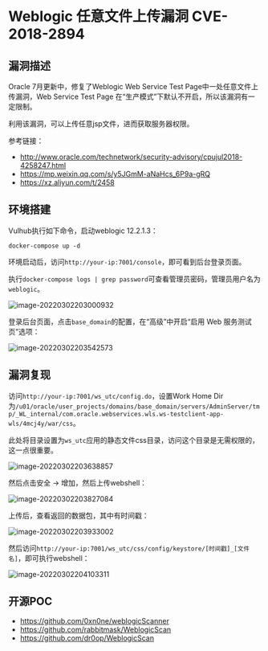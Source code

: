 # Weblogic 任意文件上传漏洞 CVE-2018-2894

## 漏洞描述

Oracle 7月更新中，修复了Weblogic Web Service Test Page中一处任意文件上传漏洞，Web Service Test Page 在“生产模式”下默认不开启，所以该漏洞有一定限制。

利用该漏洞，可以上传任意jsp文件，进而获取服务器权限。

参考链接：

- http://www.oracle.com/technetwork/security-advisory/cpujul2018-4258247.html
- https://mp.weixin.qq.com/s/y5JGmM-aNaHcs_6P9a-gRQ
- https://xz.aliyun.com/t/2458

## 环境搭建

Vulhub执行如下命令，启动weblogic 12.2.1.3：

```
docker-compose up -d
```

环境启动后，访问`http://your-ip:7001/console`，即可看到后台登录页面。

执行`docker-compose logs | grep password`可查看管理员密码，管理员用户名为`weblogic`。

![image-20220302203000932](https://typora-1308934770.cos.ap-beijing.myqcloud.com/202203022030030.png)

登录后台页面，点击`base_domain`的配置，在“高级”中开启“启用 Web 服务测试页”选项：

![image-20220302203542573](https://typora-1308934770.cos.ap-beijing.myqcloud.com/202203022035688.png)

## 漏洞复现

访问`http://your-ip:7001/ws_utc/config.do`，设置Work Home Dir为`/u01/oracle/user_projects/domains/base_domain/servers/AdminServer/tmp/_WL_internal/com.oracle.webservices.wls.ws-testclient-app-wls/4mcj4y/war/css`。

此处将目录设置为`ws_utc`应用的静态文件css目录，访问这个目录是无需权限的，这一点很重要。

![image-20220302203638857](https://typora-1308934770.cos.ap-beijing.myqcloud.com/202203022036918.png)

然后点击安全 -> 增加，然后上传webshell：

![image-20220302203827084](https://typora-1308934770.cos.ap-beijing.myqcloud.com/202203022038182.png)

上传后，查看返回的数据包，其中有时间戳：

![image-20220302203933002](https://typora-1308934770.cos.ap-beijing.myqcloud.com/202203022039062.png)

然后访问`http://your-ip:7001/ws_utc/css/config/keystore/[时间戳]_[文件名]`，即可执行webshell：

![image-20220302204103311](https://typora-1308934770.cos.ap-beijing.myqcloud.com/202203022041348.png)

## 开源POC

- https://github.com/0xn0ne/weblogicScanner
- https://github.com/rabbitmask/WeblogicScan
- https://github.com/dr0op/WeblogicScan

